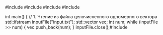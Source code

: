 #include <iostream>
#include <fstream>
#include <vector>
#include <algorithm>

int main() {
    // 1. Чтение из файла целочисленного одномерного вектора
    std::ifstream inputFile("input.txt");
    std::vector<int> vec;
    int num;
    while (inputFile >> num) {
        vec.push_back(num);
    }
    inputFile.close();#include <iostream>
